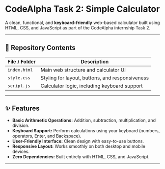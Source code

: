 # CodeAlpha Task 2: Simple Calculator

A clean, functional, and **keyboard-friendly** web-based calculator built using HTML, CSS, and JavaScript as part of the CodeAlpha internship Task 2.

---

## 📂 Repository Contents

| File / Folder    | Description                                  |
|------------------|----------------------------------------------|
| `index.html`     | Main web structure and calculator UI         |
| `style.css`      | Styling for layout, buttons, and responsiveness |
| `script.js`      | Calculator logic, including keyboard support |

---

## ✨ Features

- **Basic Arithmetic Operations:** Addition, subtraction, multiplication, and division.
- **Keyboard Support:** Perform calculations using your keyboard (numbers, operators, Enter, and Backspace).
- **User-Friendly Interface:** Clean design with easy-to-use buttons.
- **Responsive Layout:** Works smoothly on both desktop and mobile devices.
- **Zero Dependencies:** Built entirely with HTML, CSS, and JavaScript.

---

